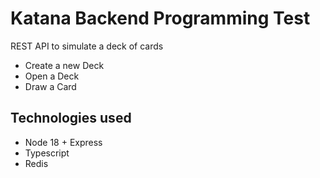
#  Katana Backend Programming Test

REST API to simulate a deck of cards

- Create a new Deck
- Open a Deck
- Draw a Card


## Technologies used
- Node 18 + Express
- Typescript
- Redis